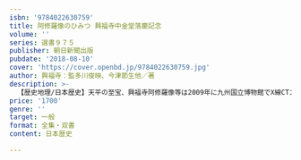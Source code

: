 ```yaml
---
isbn: '9784022630759'
title: 阿修羅像のひみつ 興福寺中金堂落慶記念
volume: ''
series: 選書９７５
publisher: 朝日新聞出版
pubdate: '2018-08-10'
cover: 'https://cover.openbd.jp/9784022630759.jpg'
author: 興福寺：監多川俊映、今津節生他／著
description: >-
  【歴史地理/日本歴史】天平の至宝、興福寺阿修羅像等は2009年に九州国立博物館でX線CTスキャナで撮影された。３面の下に別な顔があった、正面で合掌していたなど、驚くべき発見があった。９年に及ぶ画像解析の成果を所蔵者、保存科学、美術史、彫刻家、木材学の専門家が明かす。
price: '1700'
genre: ''
target: 一般
format: 全集・双書
content: 日本歴史

---
```

